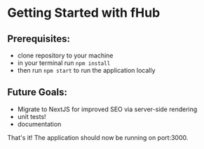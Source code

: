 # Getting Started with fHub

## Prerequisites:
* clone repository to your machine
* in your terminal run `npm install`
* then run `npm start` to run the application locally

## Future Goals:
* Migrate to NextJS for improved SEO via server-side rendering
* unit tests!
* documentation

That's it! The application should now be running on port:3000.
